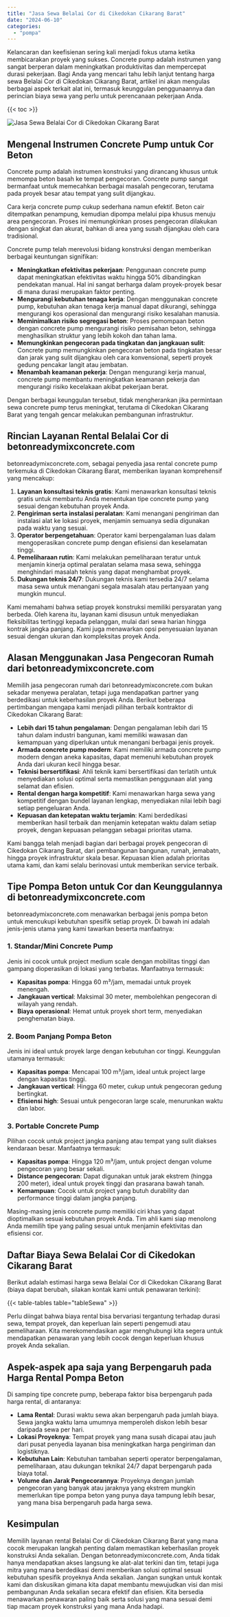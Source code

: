 ```yaml
---
title: "Jasa Sewa Belalai Cor di Cikedokan Cikarang Barat"
date: "2024-06-10"
categories: 
  - "pompa"
---
```


Kelancaran dan keefisienan sering kali menjadi fokus utama ketika membicarakan proyek yang sukses. Concrete pump adalah instrumen yang sangat berperan dalam meningkatkan produktivitas dan mempercepat durasi pekerjaan. Bagi Anda yang mencari tahu lebih lanjut tentang harga sewa Belalai Cor di Cikedokan Cikarang Barat, artikel ini akan mengulas berbagai aspek terkait alat ini, termasuk keunggulan penggunaannya dan perincian biaya sewa yang perlu untuk perencanaan pekerjaan Anda.

{{< toc >}}

![Jasa Sewa Belalai Cor di Cikedokan Cikarang Barat](https://betoncor8.github.io/pump/concrete-pump%20(17).png)

## Mengenal Instrumen Concrete Pump untuk Cor Beton

Concrete pump adalah instrumen konstruksi yang dirancang khusus untuk memompa beton basah ke tempat pengecoran. Concrete pump sangat bermanfaat untuk memecahkan berbagai masalah pengecoran, terutama pada proyek besar atau tempat yang sulit dijangkau.

Cara kerja concrete pump cukup sederhana namun efektif. Beton cair ditempatkan penampung, kemudian dipompa melalui pipa khusus menuju area pengecoran. Proses ini memungkinkan proses pengecoran dilakukan dengan singkat dan akurat, bahkan di area yang susah dijangkau oleh cara tradisional.

Concrete pump telah merevolusi bidang konstruksi dengan memberikan berbagai keuntungan signifikan:

- **Meningkatkan efektivitas pekerjaan**: Penggunaan concrete pump dapat meningkatkan efektivitas waktu hingga 50% dibandingkan pendekatan manual. Hal ini sangat berharga dalam proyek-proyek besar di mana durasi merupakan faktor penting.
- **Mengurangi kebutuhan tenaga kerja**: Dengan menggunakan concrete pump, kebutuhan akan tenaga kerja manual dapat dikurangi, sehingga mengurangi kos operasional dan mengurangi risiko kesalahan manusia.
- **Meminimalkan risiko segregasi beton**: Proses pemompaan beton dengan concrete pump mengurangi risiko pemisahan beton, sehingga menghasilkan struktur yang lebih kokoh dan tahan lama.
- **Memungkinkan pengecoran pada tingkatan dan jangkauan sulit**: Concrete pump memungkinkan pengecoran beton pada tingkatan besar dan jarak yang sulit dijangkau oleh cara konvensional, seperti proyek gedung pencakar langit atau jembatan.
- **Menambah keamanan pekerja**: Dengan mengurangi kerja manual, concrete pump membantu meningkatkan keamanan pekerja dan mengurangi risiko kecelakaan akibat pekerjaan berat.

Dengan berbagai keunggulan tersebut, tidak mengherankan jika permintaan sewa concrete pump terus meningkat, terutama di Cikedokan Cikarang Barat yang tengah gencar melakukan pembangunan infrastruktur.

## Rincian Layanan Rental Belalai Cor di betonreadymixconcrete.com

betonreadymixconcrete.com, sebagai penyedia jasa rental concrete pump terkemuka di Cikedokan Cikarang Barat, memberikan layanan komprehensif yang mencakup:

1. **Layanan konsultasi teknis gratis**: Kami menawarkan konsultasi teknis gratis untuk membantu Anda menentukan tipe concrete pump yang sesuai dengan kebutuhan proyek Anda.
2. **Pengiriman serta instalasi peralatan**: Kami menangani pengiriman dan instalasi alat ke lokasi proyek, menjamin semuanya sedia digunakan pada waktu yang sesuai.
3. **Operator berpengetahuan**: Operator kami berpengalaman luas dalam mengoperasikan concrete pump dengan efisiensi dan keselamatan tinggi.
4. **Pemeliharaan rutin**: Kami melakukan pemeliharaan teratur untuk menjamin kinerja optimal peralatan selama masa sewa, sehingga menghindari masalah teknis yang dapat menghambat proyek.
5. **Dukungan teknis 24/7**: Dukungan teknis kami tersedia 24/7 selama masa sewa untuk menangani segala masalah atau pertanyaan yang mungkin muncul.

Kami memahami bahwa setiap proyek konstruksi memiliki persyaratan yang berbeda. Oleh karena itu, layanan kami disusun untuk menyediakan fleksibilitas tertinggi kepada pelanggan, mulai dari sewa harian hingga kontrak jangka panjang. Kami juga menawarkan opsi penyesuaian layanan sesuai dengan ukuran dan kompleksitas proyek Anda.

## Alasan Menggunakan Jasa Pengecoran Rumah dari betonreadymixconcrete.com

Memilih jasa pengecoran rumah dari betonreadymixconcrete.com bukan sekadar menyewa peralatan, tetapi juga mendapatkan partner yang berdedikasi untuk keberhasilan proyek Anda. Berikut beberapa pertimbangan mengapa kami menjadi pilihan terbaik kontraktor di Cikedokan Cikarang Barat:

- **Lebih dari 15 tahun pengalaman**: Dengan pengalaman lebih dari 15 tahun dalam industri bangunan, kami memiliki wawasan dan kemampuan yang diperlukan untuk menangani berbagai jenis proyek.
- **Armada concrete pump modern**: Kami memiliki armada concrete pump modern dengan aneka kapasitas, dapat memenuhi kebutuhan proyek Anda dari ukuran kecil hingga besar.
- **Teknisi bersertifikasi**: Ahli teknik kami bersertifikasi dan terlatih untuk menyediakan solusi optimal serta memastikan penggunaan alat yang selamat dan efisien.
- **Rental dengan harga kompetitif**: Kami menawarkan harga sewa yang kompetitif dengan bundel layanan lengkap, menyediakan nilai lebih bagi setiap pengeluaran Anda.
- **Kepuasan dan ketepatan waktu terjamin**: Kami berdedikasi memberikan hasil terbaik dan menjamin ketepatan waktu dalam setiap proyek, dengan kepuasan pelanggan sebagai prioritas utama.

Kami bangga telah menjadi bagian dari berbagai proyek pengecoran di Cikedokan Cikarang Barat, dari pembangunan bangunan, rumah, jemabatn, hingga proyek infrastruktur skala besar. Kepuasan klien adalah prioritas utama kami, dan kami selalu berinovasi untuk memberikan service terbaik.

## Tipe Pompa Beton untuk Cor dan Keunggulannya di betonreadymixconcrete.com

betonreadymixconcrete.com menawarkan berbagai jenis pompa beton untuk mencukupi kebutuhan spesifik setiap proyek. Di bawah ini adalah jenis-jenis utama yang kami tawarkan beserta manfaatnya:

### 1\. Standar/Mini Concrete Pump

Jenis ini cocok untuk project medium scale dengan mobilitas tinggi dan gampang dioperasikan di lokasi yang terbatas. Manfaatnya termasuk:

- **Kapasitas pompa**: Hingga 60 m³/jam, memadai untuk proyek menengah.
- **Jangkauan vertical**: Maksimal 30 meter, membolehkan pengecoran di wilayah yang rendah.
- **Biaya operasional**: Hemat untuk proyek short term, menyediakan penghematan biaya.

### 2\. Boom Panjang Pompa Beton

Jenis ini ideal untuk proyek large dengan kebutuhan cor tinggi. Keunggulan utamanya termasuk:

- **Kapasitas pompa**: Mencapai 100 m³/jam, ideal untuk project large dengan kapasitas tinggi.
- **Jangkauan vertical**: Hingga 60 meter, cukup untuk pengecoran gedung bertingkat.
- **Efisiensi high**: Sesuai untuk pengecoran large scale, menurunkan waktu dan labor.

### 3\. Portable Concrete Pump

Pilihan cocok untuk project jangka panjang atau tempat yang sulit diakses kendaraan besar. Manfaatnya termasuk:

- **Kapasitas pompa**: Hingga 120 m³/jam, untuk project dengan volume pengecoran yang besar sekali.
- **Distance pengecoran**: Dapat digunakan untuk jarak ekstrem (hingga 200 meter), ideal untuk proyek tinggi dan prasarana bawah tanah.
- **Kemampuan**: Cocok untuk project yang butuh durability dan performance tinggi dalam jangka panjang.

Masing-masing jenis concrete pump memiliki ciri khas yang dapat dioptimalkan sesuai kebutuhan proyek Anda. Tim ahli kami siap menolong Anda memilih tipe yang paling sesuai untuk menjamin efektivitas dan efisiensi cor.

## Daftar Biaya Sewa Belalai Cor di Cikedokan Cikarang Barat

Berikut adalah estimasi harga sewa Belalai Cor di Cikedokan Cikarang Barat (biaya dapat berubah, silakan kontak kami untuk penawaran terkini):

{{< table-tables table="tableSewa" >}}

Perlu diingat bahwa biaya rental bisa bervariasi tergantung terhadap durasi sewa, tempat proyek, dan keperluan lain seperti pengemudi atau pemeliharaan. Kita merekomendasikan agar menghubungi kita segera untuk mendapatkan penawaran yang lebih cocok dengan keperluan khusus proyek Anda sekalian.

## Aspek-aspek apa saja yang Berpengaruh pada Harga Rental Pompa Beton

Di samping tipe concrete pump, beberapa faktor bisa berpengaruh pada harga rental, di antaranya:

- **Lama Rental**: Durasi waktu sewa akan berpengaruh pada jumlah biaya. Sewa jangka waktu lama umumnya memperoleh diskon lebih besar daripada sewa per hari.
- **Lokasi Proyeknya**: Tempat proyek yang mana susah dicapai atau jauh dari pusat penyedia layanan bisa meningkatkan harga pengiriman dan logistiknya.
- **Kebutuhan Lain**: Kebutuhan tambahan seperti operator berpengalaman, pemeliharaan, atau dukungan teknikal 24/7 dapat berpengaruh pada biaya total.
- **Volume dan Jarak Pengecorannya**: Proyeknya dengan jumlah pengecoran yang banyak atau jaraknya yang ekstrem mungkin memerlukan tipe pompa beton yang punya daya tampung lebih besar, yang mana bisa berpengaruh pada harga sewa.

## Kesimpulan

Memilih layanan rental Belalai Cor di Cikedokan Cikarang Barat yang mana cocok merupakan langkah penting dalam memastikan keberhasilan proyek konstruksi Anda sekalian. Dengan betonreadymixconcrete.com, Anda tidak hanya mendapatkan akses langsung ke alat-alat terkini dan tim, tetapi juga mitra yang mana berdedikasi demi memberikan solusi optimal sesuai kebutuhan spesifik proyeknya Anda sekalian. Jangan sungkan untuk kontak kami dan diskusikan gimana kita dapat membantu mewujudkan visi dan misi pembangunan Anda sekalian secara efektif dan efisien. Kita bersedia menawarkan penawaran paling baik serta solusi yang mana sesuai demi tiap macam proyek konstruksi yang mana Anda hadapi.
